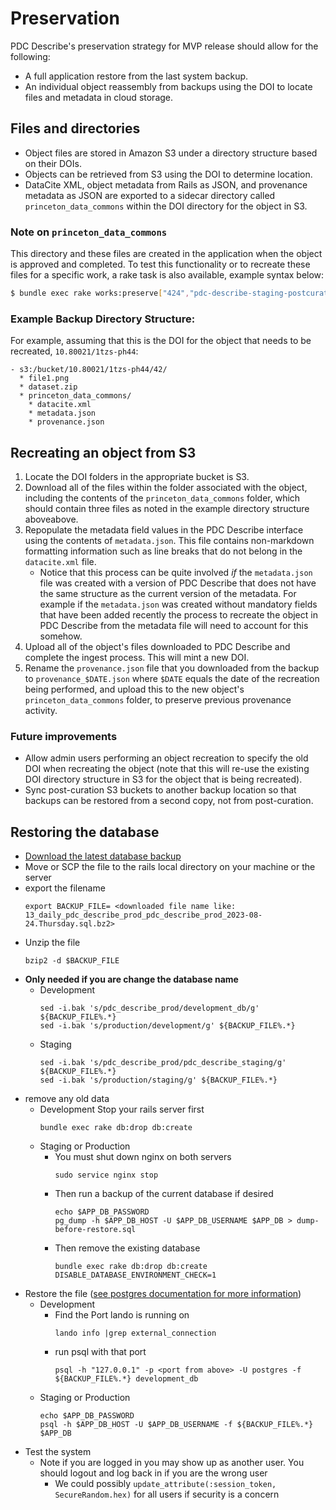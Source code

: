 # Preservation

PDC Describe's preservation strategy for MVP release should allow for the following:

* A full application restore from the last system backup.
* An individual object reassembly from backups using the DOI to locate files and metadata in cloud storage.

## Files and directories

* Object files are stored in Amazon S3 under a directory structure based on their DOIs.
* Objects can be retrieved from S3 using the DOI to determine location.
* DataCite XML, object metadata from Rails as JSON, and provenance metadata as JSON are exported to a sidecar directory called `princeton_data_commons` within the DOI directory for the object in S3.

### Note on `princeton_data_commons`

This directory and these files are created in the application when the object is approved and completed.  To test this functionality or to recreate these files for a specific work, a rake task is also available, example syntax below:

```bash
$ bundle exec rake works:preserve["424","pdc-describe-staging-postcuration","10.80021/1tzs-ph44/424"]
```

### Example Backup Directory Structure:

For example, assuming that this is the DOI for the object that needs to be recreated, `10.80021/1tzs-ph44`:

```
- s3:/bucket/10.80021/1tzs-ph44/42/
  * file1.png
  * dataset.zip
  * princeton_data_commons/
    * datacite.xml
    * metadata.json
    * provenance.json
```

## Recreating an object from S3

1. Locate the DOI folders in the appropriate bucket is S3.
1. Download all of the files within the folder associated with the object, including the contents of the `princeton_data_commons` folder, which should contain three files as noted in the example directory structure aboveabove.
1. Repopulate the metadata field values in the PDC Describe interface using the contents of `metadata.json`.  This file contains non-markdown formatting information such as line breaks that do not belong in the `datacite.xml` file.
   * Notice that this process can be quite involved *if* the `metadata.json` file was created with a version of PDC Describe that does not have the same structure as the current version of the metadata. For example if the `metadata.json` was created without mandatory fields that have been added recently the process to recreate the object in PDC Describe from the metadata file will need to account for this somehow.
1. Upload all of the object's files downloaded to PDC Describe and complete the ingest process.  This will mint a new DOI.
1. Rename the `provenance.json` file that you downloaded from the backup to `provenance_$DATE.json` where `$DATE` equals the date of the recreation being performed, and upload this to the new object's `princeton_data_commons` folder, to preserve previous provenance activity.

### Future improvements

* Allow admin users performing an object recreation to specify the old DOI when recreating the object (note that this will re-use the existing DOI directory structure in S3 for the object that is being recreated).
* Sync post-curation S3 buckets to another backup location so that backups can be restored from a second copy, not from post-curation.

## Restoring the database
* [Download the latest database backup](https://console.cloud.google.com/storage/browser/pul-postgres-backup/13/daily/pdc_describe_prod?pageState=(%22StorageObjectListTable%22:(%22f%22:%22%255B%255D%22))&project=pul-gcdc&prefix=&forceOnObjectsSortingFiltering=false)
* Move or SCP the file to the rails local directory on your machine or the server 
* export the filename
  ```
  export BACKUP_FILE= <downloaded file name like: 13_daily_pdc_describe_prod_pdc_describe_prod_2023-08-24.Thursday.sql.bz2>
  ```
* Unzip the file
  ```
  bzip2 -d $BACKUP_FILE
  ```
* **Only needed if you are change the database name**
  * Development
    ```
    sed -i.bak 's/pdc_describe_prod/development_db/g' ${BACKUP_FILE%.*}
    sed -i.bak 's/production/development/g' ${BACKUP_FILE%.*}
    ```
  * Staging
    ```
    sed -i.bak 's/pdc_describe_prod/pdc_describe_staging/g' ${BACKUP_FILE%.*}
    sed -i.bak 's/production/staging/g' ${BACKUP_FILE%.*}
    ```
* remove any old data
  * Development 
    Stop your rails server first
    ```
    bundle exec rake db:drop db:create
    ```
  * Staging or Production
    * You must shut down nginx on both servers
      ```
      sudo service nginx stop
      ```
    * Then run a backup of the current database if desired
      ```
      echo $APP_DB_PASSWORD
      pg_dump -h $APP_DB_HOST -U $APP_DB_USERNAME $APP_DB > dump-before-restore.sql
      ```
    * Then remove the existing database
      ```
      bundle exec rake db:drop db:create DISABLE_DATABASE_ENVIRONMENT_CHECK=1
      ```
* Restore the file ([see postgres documentation for more information](https://www.postgresql.org/docs/8.1/backup.html))
  * Development
    * Find the Port lando is running on 
      ```
      lando info |grep external_connection
      ```
    * run psql with that port
      ```
      psql -h "127.0.0.1" -p <port from above> -U postgres -f ${BACKUP_FILE%.*} development_db
      ```
  * Staging or Production
    ```
    echo $APP_DB_PASSWORD
    psql -h $APP_DB_HOST -U $APP_DB_USERNAME -f ${BACKUP_FILE%.*} $APP_DB
    ```
* Test the system
  * Note if you are logged in you may show up as another user.  You should logout and log back in if you are the wrong user
    * We could possibly `update_attribute(:session_token, SecureRandom.hex)` for all users if security is a concern
